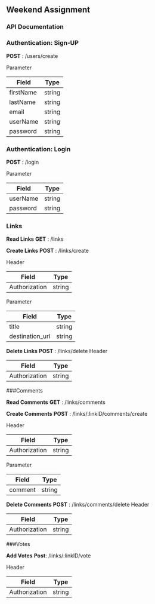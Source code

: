 ## Weekend Assignment

### API Documentation

### Authentication: Sign-UP
	
 **POST** : /users/create

 Parameter

| Field         | Type          | 
| ------------- |:-------------:| 
| firstName     |   string      | 
| lastName      |   string      |
|  email        |   string      |
|  userName     |   string      |
|  password     |   string      |


### Authentication: Login

 **POST** : /login

 Parameter

| Field         | Type          |
| ------------- |:-------------:|
|  userName     |   string      |
|  password     |   string      |


### Links

**Read Links**
**GET** : /links

**Create Links**
**POST** : /links/create

 Header

| Field         | Type          |
| ------------- |:-------------:|
| Authorization |   string      |


Parameter

| Field         | Type          |
| ------------- |:-------------:|
|  title        |   string      |
|destination_url|   string      |



**Delete Links**
**POST** : /links/delete
 Header

| Field         | Type          |
| ------------- |:-------------:|
| Authorization |   string      |


###Comments 

**Read Comments**
**GET** : /links/comments

**Create Comments**
**POST** : /links/:linkID/comments/create

 Header

| Field         | Type          |
| ------------- |:-------------:|
| Authorization |   string      |


Parameter

| Field         | Type          |
| ------------- |:-------------:|
|  comment      |   string      |

**Delete Comments**
**POST** : /links/comments/delete
 Header

| Field         | Type          |
| ------------- |:-------------:|
| Authorization |   string      |


###Votes

**Add Votes**
**Post**: /links/:linkID/vote

Header

| Field         | Type          |
| ------------- |:-------------:|
| Authorization |   string      |